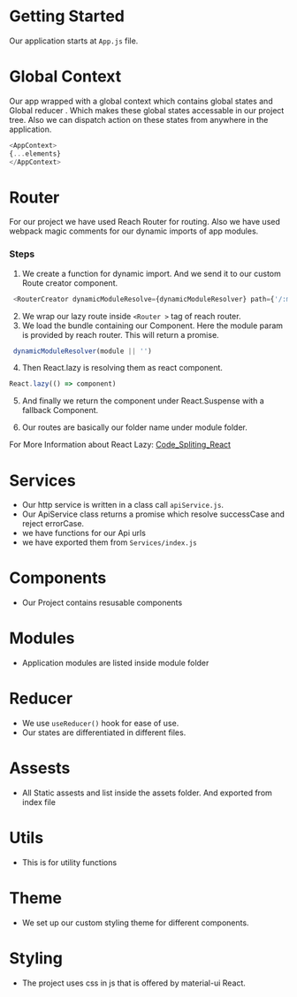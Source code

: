 
# Getting Started

Our application starts at `App.js` file.

# Global Context
Our app wrapped with a global context which contains global states and Global reducer . Which makes these global states accessable in our project tree. Also we can dispatch action on these states from anywhere in the application.

```javascript
<AppContext> 
{...elements}
</AppContext>
```

# Router 
For our project we have used Reach Router for routing. 
Also we have used webpack magic comments for our dynamic imports of app modules.

### Steps
 1. We create a function for dynamic import. And we send it to our custom Route creator component.
 ```javascript 
  <RouterCreator dynamicModuleResolve={dynamicModuleResolver} path={'/:module/*'} />
 ```
 2. We wrap our lazy route inside `<Router >` tag of reach router.
 3. We load the bundle containing our Component. Here the module param is provided by reach router. This will return a promise.
 
 ```javascript 
  dynamicModuleResolver(module || '')
 ```
 
 4. Then React.lazy is resolving them as react component.
 ```javascript
 React.lazy(() => component)
 ```
 5. And finally we return the component under React.Suspense with a fallback Component.
 
 6. Our routes are basically our folder name under module folder.

For More Information about React Lazy: [Code_Spliting_React](https://reactjs.org/docs/code-splitting.html)

# Services 
 - Our http service is written in a class call `apiService.js`. 
 - Our ApiService class returns a promise which resolve successCase and reject errorCase. 
 - we have functions for our Api urls 
 - we have exported them from `Services/index.js` 

# Components
- Our Project contains resusable components

# Modules
- Application modules are listed inside module folder

# Reducer
- We use `useReducer()` hook for ease of use.
- Our states are differentiated in different files.

# Assests 
- All Static assests and list inside the assets folder. And exported from index file 

# Utils
- This is for utility functions

# Theme
- We set up our custom styling theme for different components.
 
# Styling
- The project uses css in js that is offered by material-ui React.
